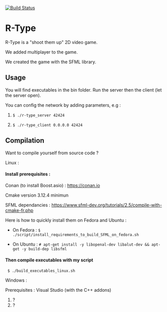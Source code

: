 
[![Build Status](https://travis-ci.com/NicolasKeita/R-type-video-game.svg?token=yCU9eZUj8esevSHWuiuJ&branch=master)](https://travis-ci.com/NicolasKeita/R-type-video-game)

# R-Type
R-Type is a "shoot them up" 2D video game.

We added multiplayer to the game.

We created the game with the SFML library.

## Usage

You will find executables in the bin folder. Run the server then the client (let the server open).

You can config the network by adding parameters, e.g :
 1) ```$ ./r-type_server 42424```
 
 2) ```$ ./r-type_client 0.0.0.0 42424```
 
## Compilation

Want to compile yourself from source code ?

Linux :

#### Install prerequisites :

Conan (to install Boost.asio) : https://conan.io

Cmake version 3.12.4 minimun

SFML dependancies : https://www.sfml-dev.org/tutorials/2.5/compile-with-cmake-fr.php

Here is how to quickly install them on Fedora and Ubuntu :

- On Fedora : ```$ ./script/install_requirements_to_build_SFML_on_fedora.sh```

- On Ubuntu : ```# apt-get install -y libopenal-dev libalut-dev && apt-get -y build-dep libsfml```

#### Then compile executables with my script
``` $ ./build_executables_linux.sh```

Windows :

Prerequisites :
Visual Studio (with the C++ addons)
1) ?
2) ?
